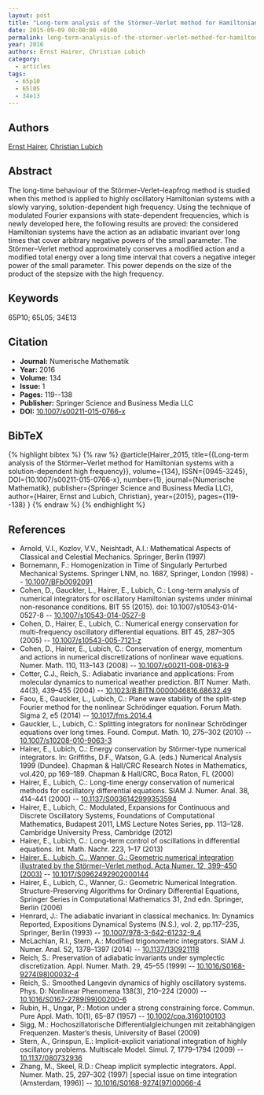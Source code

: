 ```yaml
---
layout: post
title: "Long-term analysis of the Störmer–Verlet method for Hamiltonian systems with a solution-dependent high frequency"
date: 2015-09-09 00:00:00 +0100
permalink: long-term-analysis-of-the-stormer-verlet-method-for-hamiltonian-systems-with-a-solution-dependent-high-frequency
year: 2016
authors: Ernst Hairer, Christian Lubich
category:
  - articles
tags:
  - 65p10
  - 65l05
  - 34e13
---
```

 
## Authors
[Ernst Hairer](authors/ernst_hairer), [Christian Lubich](authors/christian_lubich)
 
## Abstract
The long-time behaviour of the Störmer–Verlet–leapfrog method is studied when this method is applied to highly oscillatory Hamiltonian systems with a slowly varying, solution-dependent high frequency. Using the technique of modulated Fourier expansions with state-dependent frequencies, which is newly developed here, the following results are proved: the considered Hamiltonian systems have the action as an adiabatic invariant over long times that cover arbitrary negative powers of the small parameter. The Störmer–Verlet method approximately conserves a modified action and a modified total energy over a long time interval that covers a negative integer power of the small parameter. This power depends on the size of the product of the stepsize with the high frequency.
 
## Keywords
65P10; 65L05; 34E13
 
## Citation
- **Journal:** Numerische Mathematik
- **Year:** 2016
- **Volume:** 134
- **Issue:** 1
- **Pages:** 119--138
- **Publisher:** Springer Science and Business Media LLC
- **DOI:** [10.1007/s00211-015-0766-x](https://doi.org/10.1007/s00211-015-0766-x)
 
## BibTeX
{% highlight bibtex %}
{% raw %}
@article{Hairer_2015,
  title={{Long-term analysis of the Störmer–Verlet method for Hamiltonian systems with a solution-dependent high frequency}},
  volume={134},
  ISSN={0945-3245},
  DOI={10.1007/s00211-015-0766-x},
  number={1},
  journal={Numerische Mathematik},
  publisher={Springer Science and Business Media LLC},
  author={Hairer, Ernst and Lubich, Christian},
  year={2015},
  pages={119--138}
}
{% endraw %}
{% endhighlight %}
 
## References
- Arnold, V.I., Kozlov, V.V., Neishtadt, A.I.: Mathematical Aspects of Classical and Celestial Mechanics. Springer, Berlin (1997)
- Bornemann, F.: Homogenization in Time of Singularly Perturbed Mechanical Systems. Springer LNM, no. 1687, Springer, London (1998) -- [10.1007/BFb0092091](https://doi.org/10.1007/BFb0092091)
- Cohen, D., Gauckler, L., Hairer, E., Lubich, C.: Long-term analysis of numerical integrators for oscillatory Hamiltonian systems under minimal non-resonance conditions. BIT 55 (2015). doi: 10.1007/s10543-014-0527-8 -- [10.1007/s10543-014-0527-8](https://doi.org/10.1007/s10543-014-0527-8)
- Cohen, D., Hairer, E., Lubich, C.: Numerical energy conservation for multi-frequency oscillatory differential equations. BIT 45, 287–305 (2005) -- [10.1007/s10543-005-7121-z](https://doi.org/10.1007/s10543-005-7121-z)
- Cohen, D., Hairer, E., Lubich, C.: Conservation of energy, momentum and actions in numerical discretizations of nonlinear wave equations. Numer. Math. 110, 113–143 (2008) -- [10.1007/s00211-008-0163-9](https://doi.org/10.1007/s00211-008-0163-9)
- Cotter, C.J., Reich, S.: Adiabatic invariance and applications: From molecular dynamics to numerical weather prediction. BIT Numer. Math. 44(3), 439–455 (2004) -- [10.1023/B:BITN.0000046816.68632.49](https://doi.org/10.1023/B:BITN.0000046816.68632.49)
- Faou, E., Gauckler, L., Lubich, C.: Plane wave stability of the split-step Fourier method for the nonlinear Schrödinger equation. Forum Math. Sigma 2, e5 (2014) -- [10.1017/fms.2014.4](https://doi.org/10.1017/fms.2014.4)
- Gauckler, L., Lubich, C.: Splitting integrators for nonlinear Schrödinger equations over long times. Found. Comput. Math. 10, 275–302 (2010) -- [10.1007/s10208-010-9063-3](https://doi.org/10.1007/s10208-010-9063-3)
- Hairer, E., Lubich, C.: Energy conservation by Störmer-type numerical integrators. In: Griffiths, D.F., Watson, G.A. (eds.) Numerical Analysis 1999 (Dundee). Chapman & Hall/CRC Research Notes in Mathematics, vol.420, pp 169–189. Chapman & Hall/CRC, Boca Raton, FL (2000)
- Hairer, E., Lubich, C.: Long-time energy conservation of numerical methods for oscillatory differential equations. SIAM J. Numer. Anal. 38, 414–441 (2000) -- [10.1137/S0036142999353594](https://doi.org/10.1137/S0036142999353594)
- Hairer, E., Lubich, C.: Modulated, Expansions for Continuous and Discrete Oscillatory Systems, Foundations of Computational Mathematics, Budapest 2011, LMS Lecture Notes Series, pp. 113–128. Cambridge University Press, Cambridge (2012)
- Hairer, E., Lubich, C.: Long-term control of oscillations in differential equations. Int. Math. Nachr. 223, 1–17 (2013)
- [Hairer, E., Lubich, C., Wanner, G.: Geometric numerical integration illustrated by the Störmer–Verlet method. Acta Numer. 12, 399–450 (2003)](geometric-numerical-integration-illustrated-by-the-stormer-verlet-method) -- [10.1017/S0962492902000144](https://doi.org/10.1017/S0962492902000144)
- Hairer, E., Lubich, C., Wanner, G.: Geometric Numerical Integration. Structure-Preserving Algorithms for Ordinary Differential Equations, Springer Series in Computational Mathematics 31, 2nd edn. Springer, Berlin (2006)
- Henrard, J.: The adiabatic invariant in classical mechanics. In: Dynamics Reported, Expositions Dynamical Systems (N.S.), vol. 2, pp.117–235, Springer, Berlin (1993) -- [10.1007/978-3-642-61232-9_4](https://doi.org/10.1007/978-3-642-61232-9_4)
- McLachlan, R.I., Stern, A.: Modified trigonometric integrators. SIAM J. Numer. Anal. 52, 1378–1397 (2014) -- [10.1137/130921118](https://doi.org/10.1137/130921118)
- Reich, S.: Preservation of adiabatic invariants under symplectic discretization. Appl. Numer. Math. 29, 45–55 (1999) -- [10.1016/S0168-9274(98)00032-4](https://doi.org/10.1016/S0168-9274(98)00032-4)
- Reich, S.: Smoothed Langevin dynamics of highly oscillatory systems. Phys. D: Nonlinear Phenomena 138(3), 210–224 (2000) -- [10.1016/S0167-2789(99)00200-6](https://doi.org/10.1016/S0167-2789(99)00200-6)
- Rubin, H., Ungar, P.: Motion under a strong constraining force. Commun. Pure Appl. Math. 10(1), 65–87 (1957) -- [10.1002/cpa.3160100103](https://doi.org/10.1002/cpa.3160100103)
- Sigg, M.: Hochoszillatorische Differentialgleichungen mit zeitabhängigen Frequenzen. Master’s thesis, University of Basel (2009)
- Stern, A., Grinspun, E.: Implicit-explicit variational integration of highly oscillatory problems. Multiscale Model. Simul. 7, 1779–1794 (2009) -- [10.1137/080732936](https://doi.org/10.1137/080732936)
- Zhang, M., Skeel, R.D.: Cheap implicit symplectic integrators. Appl. Numer. Math. 25, 297–302 (1997) [special issue on time integration (Amsterdam, 1996)] -- [10.1016/S0168-9274(97)00066-4](https://doi.org/10.1016/S0168-9274(97)00066-4)

